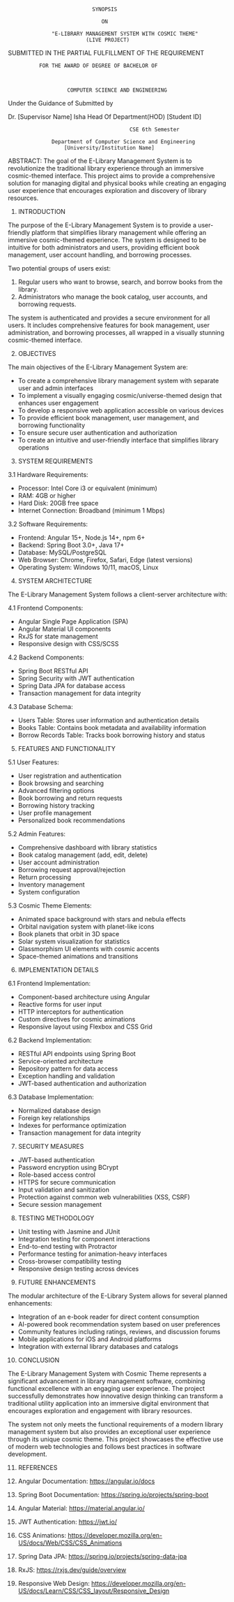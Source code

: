                                SYNOPSIS

                                  ON

                  "E-LIBRARY MANAGEMENT SYSTEM WITH COSMIC THEME"
                             (LIVE PROJECT)

  SUBMITTED IN THE PARTIAL FULFILLMENT OF THE REQUIREMENT

              FOR THE AWARD OF DEGREE OF BACHELOR OF



                       COMPUTER SCIENCE AND ENGINEERING




Under the Guidance of                                 Submitted by

Dr. [Supervisor Name]                                 Isha
Head Of Department(HOD)                               [Student ID]
                                           
                                           
                                           CSE 6th Semester

                  Department of Computer Science and Engineering
                      [University/Institution Name]

ABSTRACT:
The goal of the E-Library Management System is to revolutionize the traditional library experience through an immersive cosmic-themed interface. This project aims to provide a comprehensive solution for managing digital and physical books while creating an engaging user experience that encourages exploration and discovery of library resources.

1. INTRODUCTION

The purpose of the E-Library Management System is to provide a user-friendly platform that simplifies library management while offering an immersive cosmic-themed experience. The system is designed to be intuitive for both administrators and users, providing efficient book management, user account handling, and borrowing processes.

Two potential groups of users exist:
1. Regular users who want to browse, search, and borrow books from the library.
2. Administrators who manage the book catalog, user accounts, and borrowing requests.

The system is authenticated and provides a secure environment for all users. It includes comprehensive features for book management, user administration, and borrowing processes, all wrapped in a visually stunning cosmic-themed interface.

2. OBJECTIVES

The main objectives of the E-Library Management System are:

- To create a comprehensive library management system with separate user and admin interfaces
- To implement a visually engaging cosmic/universe-themed design that enhances user engagement
- To develop a responsive web application accessible on various devices
- To provide efficient book management, user management, and borrowing functionality
- To ensure secure user authentication and authorization
- To create an intuitive and user-friendly interface that simplifies library operations

3. SYSTEM REQUIREMENTS

3.1 Hardware Requirements:
- Processor: Intel Core i3 or equivalent (minimum)
- RAM: 4GB or higher
- Hard Disk: 20GB free space
- Internet Connection: Broadband (minimum 1 Mbps)

3.2 Software Requirements:
- Frontend: Angular 15+, Node.js 14+, npm 6+
- Backend: Spring Boot 3.0+, Java 17+
- Database: MySQL/PostgreSQL
- Web Browser: Chrome, Firefox, Safari, Edge (latest versions)
- Operating System: Windows 10/11, macOS, Linux

4. SYSTEM ARCHITECTURE

The E-Library Management System follows a client-server architecture with:

4.1 Frontend Components:
- Angular Single Page Application (SPA)
- Angular Material UI components
- RxJS for state management
- Responsive design with CSS/SCSS

4.2 Backend Components:
- Spring Boot RESTful API
- Spring Security with JWT authentication
- Spring Data JPA for database access
- Transaction management for data integrity

4.3 Database Schema:
- Users Table: Stores user information and authentication details
- Books Table: Contains book metadata and availability information
- Borrow Records Table: Tracks book borrowing history and status

5. FEATURES AND FUNCTIONALITY

5.1 User Features:
- User registration and authentication
- Book browsing and searching
- Advanced filtering options
- Book borrowing and return requests
- Borrowing history tracking
- User profile management
- Personalized book recommendations

5.2 Admin Features:
- Comprehensive dashboard with library statistics
- Book catalog management (add, edit, delete)
- User account administration
- Borrowing request approval/rejection
- Return processing
- Inventory management
- System configuration

5.3 Cosmic Theme Elements:
- Animated space background with stars and nebula effects
- Orbital navigation system with planet-like icons
- Book planets that orbit in 3D space
- Solar system visualization for statistics
- Glassmorphism UI elements with cosmic accents
- Space-themed animations and transitions

6. IMPLEMENTATION DETAILS

6.1 Frontend Implementation:
- Component-based architecture using Angular
- Reactive forms for user input
- HTTP interceptors for authentication
- Custom directives for cosmic animations
- Responsive layout using Flexbox and CSS Grid

6.2 Backend Implementation:
- RESTful API endpoints using Spring Boot
- Service-oriented architecture
- Repository pattern for data access
- Exception handling and validation
- JWT-based authentication and authorization

6.3 Database Implementation:
- Normalized database design
- Foreign key relationships
- Indexes for performance optimization
- Transaction management for data integrity

7. SECURITY MEASURES

- JWT-based authentication
- Password encryption using BCrypt
- Role-based access control
- HTTPS for secure communication
- Input validation and sanitization
- Protection against common web vulnerabilities (XSS, CSRF)
- Secure session management

8. TESTING METHODOLOGY

- Unit testing with Jasmine and JUnit
- Integration testing for component interactions
- End-to-end testing with Protractor
- Performance testing for animation-heavy interfaces
- Cross-browser compatibility testing
- Responsive design testing across devices

9. FUTURE ENHANCEMENTS

The modular architecture of the E-Library System allows for several planned enhancements:
- Integration of an e-book reader for direct content consumption
- AI-powered book recommendation system based on user preferences
- Community features including ratings, reviews, and discussion forums
- Mobile applications for iOS and Android platforms
- Integration with external library databases and catalogs

10. CONCLUSION

The E-Library Management System with Cosmic Theme represents a significant advancement in library management software, combining functional excellence with an engaging user experience. The project successfully demonstrates how innovative design thinking can transform a traditional utility application into an immersive digital environment that encourages exploration and engagement with library resources.

The system not only meets the functional requirements of a modern library management system but also provides an exceptional user experience through its unique cosmic theme. This project showcases the effective use of modern web technologies and follows best practices in software development.

11. REFERENCES

1. Angular Documentation: https://angular.io/docs
2. Spring Boot Documentation: https://spring.io/projects/spring-boot
3. Angular Material: https://material.angular.io/
4. JWT Authentication: https://jwt.io/
5. CSS Animations: https://developer.mozilla.org/en-US/docs/Web/CSS/CSS_Animations
6. Spring Data JPA: https://spring.io/projects/spring-data-jpa
7. RxJS: https://rxjs.dev/guide/overview
8. Responsive Web Design: https://developer.mozilla.org/en-US/docs/Learn/CSS/CSS_layout/Responsive_Design
